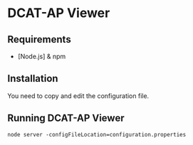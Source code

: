 # DCAT-AP Viewer

## Requirements
- [Node.js] & npm

## Installation
You need to copy and edit the configuration file.

## Running DCAT-AP Viewer
```
node server -configFileLocation=configuration.properties
```